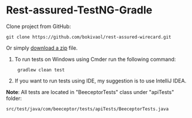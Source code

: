 # Rest-assured-TestNG-Gradle

Clone project from GitHub:

`git clone https://github.com/bokivaol/rest-assured-wirecard.git`

Or simply [download a zip](https://github.com/bokivaol/rest-assured-wirecard/archive/master.zip) file.

1. To run tests on Windows using Cmder run the following command:

        gradlew clean test

2. If you want to run tests using IDE, my suggestion is to use IntelliJ IDEA.

**Note**: All tests are located in "BeeceptorTests" class under "apiTests" folder:

    src/test/java/com/beeceptor/tests/apiTests/BeeceptorTests.java